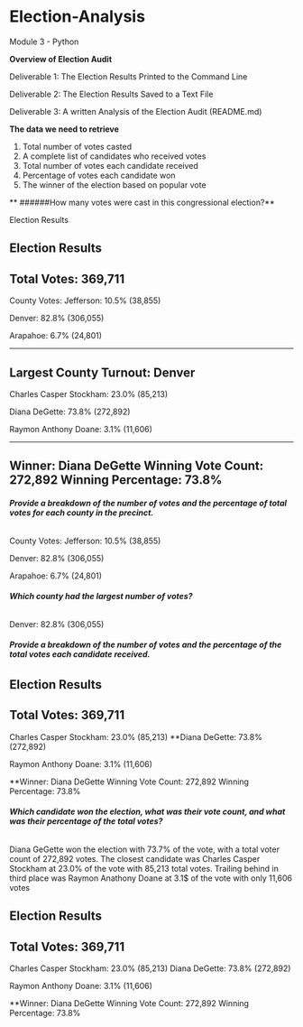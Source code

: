 # Election-Analysis
Module 3 - Python

**Overview of Election Audit**

Deliverable 1: The Election Results Printed to the Command Line

Deliverable 2: The Election Results Saved to a Text File

Deliverable 3: A written Analysis of the Election Audit (README.md)

**The data we need to retrieve**

1. Total number of votes casted 
2. A complete list of candidates who received votes
3. Total number of votes each candidate received
4. Percentage of votes each candidate won
5. The winner of the election based on popular vote

** ######How many votes were cast in this congressional election?**

Election Results

Election Results
-------------------------
Total Votes: 369,711
-------------------------

County Votes:
Jefferson: 10.5% (38,855)

Denver: 82.8% (306,055)

Arapahoe: 6.7% (24,801)

-------------------------
Largest County Turnout: Denver
-------------------------

Charles Casper Stockham: 23.0% (85,213)

Diana DeGette: 73.8% (272,892)

Raymon Anthony Doane: 3.1% (11,606)

-------------------------
Winner: Diana DeGette
Winning Vote Count: 272,892
Winning Percentage: 73.8%
-------------------------


###### **Provide a breakdown of the number of votes and the percentage of total votes for each county in the precinct.**

County Votes:
Jefferson: 10.5% (38,855)

Denver: 82.8% (306,055)

Arapahoe: 6.7% (24,801)


###### **Which county had the largest number of votes?**

Denver: 82.8% (306,055)

###### **Provide a breakdown of the number of votes and the percentage of the total votes each candidate received.**

Election Results
-------------------------
Total Votes: 369,711
-------------------------
Charles Casper Stockham: 23.0% (85,213)
**Diana DeGette: 73.8% (272,892)

Raymon Anthony Doane: 3.1% (11,606)

**Winner: Diana DeGette
Winning Vote Count: 272,892
Winning Percentage: 73.8%

###### **Which candidate won the election, what was their vote count, and what was their percentage of the total votes?**

Diana GeGette won the election with 73.7% of the vote, with a total voter count of 272,892 votes.  The closest candidate was Charles Casper Stockham at 23.0% of the vote with 85,213 total votes.  Trailing behind in third place was Raymon Anathony Doane at 3.1$ of the vote with only 11,606 votes

Election Results
-------------------------
Total Votes: 369,711
-------------------------
Charles Casper Stockham: 23.0% (85,213)
Diana DeGette: 73.8% (272,892)

Raymon Anthony Doane: 3.1% (11,606)

**Winner: Diana DeGette
Winning Vote Count: 272,892
Winning Percentage: 73.8%
